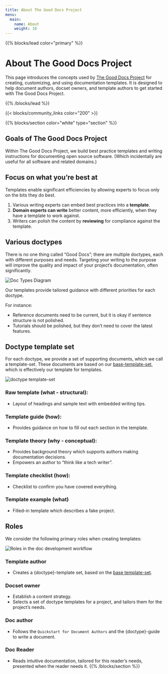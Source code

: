 ```yaml
---
title: About The Good Docs Project
menu:
  main:
    name: About
    weight: 10
---
```

{{% blocks/lead color="primary" %}}

# About The Good Docs Project

This page introduces the concepts used by [The Good Docs Project](https://thegooddocsproject.dev) for creating, customizing, and using documentation templates.
It is designed to help document authors, docset owners, and template authors to get started with The Good Docs Project.

{{% /blocks/lead %}}

{{< blocks/community_links color="200" >}}

{{% blocks/section color="white" type="section" %}}

## Goals of The Good Docs Project

Within The Good Docs Project, we build best practice templates and writing instructions for documenting open source software. 
(Which incidentally are useful for all software and related domains.)

## Focus on what you’re best at

Templates enable significant efficiencies by allowing experts to focus only on the bits they do best.

1. Various writing experts can embed best practices into a **template**.
2. **Domain experts can write** better content, more efficiently, when they have a template to work against.
3. Writers can polish the content by **reviewing** for compliance against the template.

## Various doctypes

There is no one thing called “Good Docs”; there are multiple doctypes, each with different purposes and needs.
Targeting your writing to the purpose will improve the quality and impact of your project’s documentation, often significantly.

![Doc Types Diagram](/uploads/doctypes.svg "Plotting doc types within a maturity model")

Our templates provide tailored guidance with different priorities for each doctype.

For instance:

* Reference documents need to be current, but it is okay if sentence structure is not polished.
* Tutorials should be polished, but they don’t need to cover the latest features.

## Doctype template set

For each doctype, we provide a set of supporting documents, which we call a template-set.
These documents are based on our [base-template-set](https://github.com/thegooddocsproject/templates/tree/dev/base), which is effectively our template for templates.

![doctype template-set](/uploads/template-set.svg "doctype template-set")

### Raw template (what - structural): 

* Layout of headings and sample text with embedded writing tips.

### Template guide (how):

* Provides guidance on how to fill out each section in the template.

### Template theory (why - conceptual):

* Provides background theory which supports authors making documentation decisions.
* Empowers an author to “think like a tech writer”.

### Template checklist (how):

* Checklist to confirm you have covered everything.

### Template example (what)

* Filled-in template which describes a fake project.

## Roles

We consider the following primary roles when creating templates:

![Roles in the doc development workflow](/uploads/workflow.svg "Roles in the doc development workflow")

### Template author

* Creates a {doctype}-template set, based on the [base template-set](https://github.com/thegooddocsproject/templates/tree/dev/base).

### Docset owner

* Establish a content strategy.
* Selects a set of doctype templates for a project, and tailors them for the project’s needs.

### Doc author

* Follows the `Quickstart for Document Authors` and the {doctype}-guide to write a document.

### Doc Reader

* Reads intuitive documentation, tailored for this reader’s needs, presented when the reader needs it. 
{{% /blocks/section %}}
